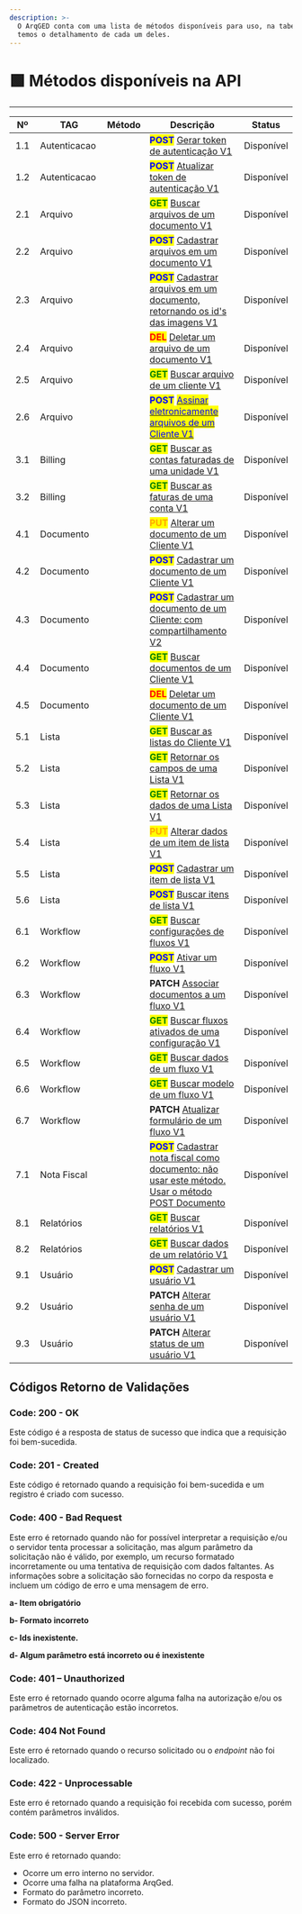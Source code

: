 ```yaml
---
description: >-
  O ArqGED conta com uma lista de métodos disponíveis para uso, na tabela abaixo
  temos o detalhamento de cada um deles.
---
```


# 🟩 Métodos disponíveis na API

***



<table><thead><tr><th width="101" align="center">Nº</th><th width="149">TAG       </th><th>Método</th><th width="344">Descrição</th><th align="center">Status</th></tr></thead><tbody><tr><td align="center">1.1</td><td>Autenticacao</td><td></td><td><mark style="color:blue;"><strong>POST</strong></mark> <a href="1.-autenticacao.md#id-1.1.post-gerar-token-de-autenticacao-v1">Gerar token de autenticação V1</a></td><td align="center">Disponível</td></tr><tr><td align="center">1.2</td><td>Autenticacao</td><td></td><td><mark style="color:blue;"><strong>POST</strong></mark> <a href="1.-autenticacao.md#id-1.2.post-atualizar-token-de-autenteicacao-v1">Atualizar token de autenticação V1</a></td><td align="center">Disponível</td></tr><tr><td align="center">2.1</td><td>Arquivo</td><td></td><td><mark style="color:green;"><strong>GET</strong></mark> <a href="2.-arquivo.md#id-2.1.get-buscar-arquivos-de-um-documento-v1">Buscar arquivos de um documento V1</a></td><td align="center">Disponível</td></tr><tr><td align="center">2.2</td><td>Arquivo</td><td></td><td><mark style="color:blue;"><strong>POST</strong></mark> <a href="2.-arquivo.md#id-2.2.post-cadastrar-arquivos-em-um-documento-v1">Cadastrar arquivos em um documento V1</a></td><td align="center">Disponível</td></tr><tr><td align="center">2.3</td><td>Arquivo</td><td></td><td><mark style="color:blue;"><strong>POST</strong></mark> <a href="2.-arquivo.md#id-2.3.post-cadastrar-arquivos-em-um-documento-retornando-os-ids-das-imagens-v1">Cadastrar arquivos em um documento, retornando os id's das imagens V1</a></td><td align="center">Disponível</td></tr><tr><td align="center">2.4</td><td>Arquivo</td><td></td><td><mark style="color:red;"><strong>DEL</strong></mark> <a href="2.-arquivo.md#id-2.4.delete-deletar-um-arquivo-de-um-documento-v1">Deletar um arquivo de um documento V1</a></td><td align="center">Disponível</td></tr><tr><td align="center">2.5</td><td>Arquivo</td><td></td><td><mark style="color:green;"><strong>GET</strong></mark> <a href="2.-arquivo.md#id-2.5.get-buscar-arquivo-de-um-cliente-v1">Buscar arquivo de um cliente V1</a></td><td align="center">Disponível</td></tr><tr><td align="center">2.6</td><td>Arquivo</td><td></td><td><mark style="color:blue;"><strong>POST</strong></mark> <a href="2.-arquivo.md#id-2.6.post-assinar-eletronicamente-arquivos-de-um-cliente-v1"><mark style="color:blue;">Assinar eletronicamente arquivos de um Cliente V1</mark></a></td><td align="center">Disponível</td></tr><tr><td align="center">3.1</td><td>Billing</td><td></td><td><mark style="color:green;"><strong>GET</strong></mark> <a href="3.-billing.md#id-3.1.get-buscar-as-contas-faturadas-de-uma-unidade-v1">Buscar as contas faturadas de uma unidade V1</a></td><td align="center">Disponível</td></tr><tr><td align="center">3.2</td><td>Billing</td><td></td><td><mark style="color:green;"><strong>GET</strong></mark> <a href="3.-billing.md#id-3.2.get-buscar-as-faturas-de-uma-conta-v1">Buscar as faturas de uma conta V1</a></td><td align="center">Disponível</td></tr><tr><td align="center">4.1</td><td>Documento</td><td></td><td><mark style="color:orange;"><strong>PUT</strong></mark> <a href="4.-documento.md#id-4.1.put-alterar-um-documento-de-um-cliente-v1">Alterar um documento de um Cliente V1</a></td><td align="center">Disponível</td></tr><tr><td align="center">4.2</td><td>Documento</td><td></td><td><mark style="color:blue;"><strong>POST</strong></mark> <a href="4.-documento.md#id-4.2.post-cadastrar-um-documento-de-um-cliente-v1">Cadastrar um documento de um Cliente V1</a></td><td align="center">Disponível</td></tr><tr><td align="center">4.3</td><td>Documento</td><td></td><td><mark style="color:blue;"><strong>POST</strong></mark> <a href="4.-documento.md#id-4.3.post-cadastrar-um-documento-de-um-cliente-com-compartilhamento-v2">Cadastrar um documento de um Cliente: com compartilhamento V2</a></td><td align="center">Disponível</td></tr><tr><td align="center">4.4</td><td>Documento</td><td></td><td><mark style="color:green;"><strong>GET</strong></mark> <a href="4.-documento.md#id-4.4.get-buscar-documentos-de-um-cliente-v1">Buscar documentos de um Cliente V1</a></td><td align="center">Disponível</td></tr><tr><td align="center">4.5</td><td>Documento</td><td></td><td><mark style="color:red;"><strong>DEL</strong></mark> <a href="4.-documento.md#id-4.5.delete-deletar-um-documento-de-um-cliente-v1">Deletar um documento de um Cliente V1</a></td><td align="center">Disponível</td></tr><tr><td align="center">5.1</td><td>Lista</td><td></td><td><mark style="color:green;"><strong>GET</strong></mark> <a href="5.-lista.md#id-5.1.get-buscar-as-listas-do-cliente-v1">Buscar as listas do Cliente V1</a></td><td align="center">Disponível</td></tr><tr><td align="center">5.2</td><td>Lista</td><td></td><td><mark style="color:green;"><strong>GET</strong></mark> <a href="5.-lista.md#id-5.2.get-retornar-os-campos-de-uma-lista-v1">Retornar os campos de uma Lista V1</a></td><td align="center">Disponível</td></tr><tr><td align="center">5.3</td><td>Lista</td><td></td><td><mark style="color:green;"><strong>GET</strong></mark> <a href="5.-lista.md#id-5.3.get-retornar-os-dados-de-uma-lista-v1">Retornar os dados de uma Lista V1</a></td><td align="center">Disponível</td></tr><tr><td align="center">5.4</td><td>Lista</td><td></td><td><mark style="color:orange;"><strong>PUT</strong></mark> <a href="5.-lista.md#id-5.4.put-alterar-dados-de-um-item-de-lista-v1">Alterar dados de um item de lista V1</a></td><td align="center">Disponível</td></tr><tr><td align="center">5.5</td><td>Lista</td><td></td><td><mark style="color:blue;"><strong>POST</strong></mark> <a href="5.-lista.md#id-5.5.post-cadastrar-um-item-de-lista-v1">Cadastrar um item de lista V1</a></td><td align="center">Disponível</td></tr><tr><td align="center">5.6</td><td>Lista</td><td></td><td><mark style="color:blue;"><strong>POST</strong></mark> <a href="5.-lista.md#id-5.6.post-buscar-itens-de-lista-v1">Buscar itens de lista V1</a></td><td align="center">Disponível</td></tr><tr><td align="center">6.1</td><td>Workflow</td><td></td><td><mark style="color:green;"><strong>GET</strong></mark> <a href="6.-workflow.md#id-6.1.get-buscar-configuracoes-de-fluxos-v1">Buscar configurações de fluxos V1</a></td><td align="center">Disponível</td></tr><tr><td align="center">6.2</td><td>Workflow</td><td></td><td><mark style="color:blue;"><strong>POST</strong></mark> <a href="6.-workflow.md#id-6.2.post-ativar-um-fluxo-v1">Ativar um fluxo V1</a></td><td align="center">Disponível</td></tr><tr><td align="center">6.3</td><td>Workflow</td><td></td><td><strong>PATCH</strong> <a href="6.-workflow.md#id-6.3.patch-associar-documentos-a-um-fluxo-v1">Associar documentos a um fluxo V1</a></td><td align="center">Disponível</td></tr><tr><td align="center">6.4</td><td>Workflow</td><td></td><td><mark style="color:green;"><strong>GET</strong></mark> <a href="6.-workflow.md#id-6.4.get-buscar-fluxos-ativados-de-uma-configuracao-v1">Buscar fluxos ativados de uma configuração V1</a></td><td align="center">Disponível</td></tr><tr><td align="center">6.5</td><td>Workflow</td><td></td><td><mark style="color:green;"><strong>GET</strong></mark> <a href="6.-workflow.md#id-6.5.get-buscar-dados-de-um-fluxo-v1">Buscar dados de um fluxo V1</a></td><td align="center">Disponível</td></tr><tr><td align="center">6.6</td><td>Workflow</td><td></td><td><mark style="color:green;"><strong>GET</strong></mark> <a href="6.-workflow.md#id-6.6.get-buscar-modelo-de-um-fluxo-v1">Buscar modelo de um fluxo V1</a></td><td align="center">Disponível</td></tr><tr><td align="center">6.7</td><td>Workflow</td><td></td><td><strong>PATCH</strong> <a href="6.-workflow.md#id-6.7.patch-atualizar-formulario-de-um-fluxo-v1">Atualizar formulário de um fluxo V1</a></td><td align="center">Disponível</td></tr><tr><td align="center">7.1</td><td>Nota Fiscal</td><td></td><td><mark style="color:blue;"><strong>POST</strong></mark> <a href="7.-nota-fiscal.md#id-7.1.post-api-notafiscal-importanotafiscal">Cadastrar nota fiscal como documento: não usar este método. Usar o método POST Documento</a></td><td align="center">Disponível</td></tr><tr><td align="center">8.1</td><td>Relatórios</td><td></td><td><mark style="color:green;"><strong>GET</strong></mark> <a href="8.-relatorios.md#id-8.1.get-api-relatorios-getrelatorios">Buscar relatórios V1</a></td><td align="center">Disponível</td></tr><tr><td align="center">8.2</td><td>Relatórios</td><td></td><td><mark style="color:green;"><strong>GET</strong></mark> <a href="8.-relatorios.md#id-8.2.get-api-relatorios-getdadosrelatorios">Buscar dados de um relatório V1</a></td><td align="center">Disponível</td></tr><tr><td align="center">9.1</td><td>Usuário</td><td></td><td><mark style="color:blue;"><strong>POST</strong></mark> <a href="9.-usuario.md#id-9.1.post-cadastrar-um-usuario-v1">Cadastrar um usuário V1</a></td><td align="center">Disponível</td></tr><tr><td align="center">9.2</td><td>Usuário</td><td></td><td><strong>PATCH</strong> <a href="9.-usuario.md#id-9.2.patch-alterar-senha-de-um-usuario-v1">Alterar senha de um usuário V1</a></td><td align="center">Disponível</td></tr><tr><td align="center">9.3</td><td>Usuário</td><td></td><td><strong>PATCH</strong> <a href="9.-usuario.md#id-9.3.patch-alterar-status-de-um-usuario-v1">Alterar status de um usuário V1</a></td><td align="center">Disponível</td></tr></tbody></table>

## Códigos Retorno de Validações

### Code: 200 - OK

Este código é a resposta de status de sucesso que indica que a requisição foi bem-sucedida.

### Code: 201 - Created

Este código é retornado quando a requisição foi bem-sucedida e um registro é criado com sucesso.

### Code: 400 - Bad Request

Este erro é retornado quando não for possível interpretar a requisição e/ou o servidor tenta processar a solicitação, mas algum parâmetro da solicitação não é válido, por exemplo, um recurso formatado incorretamente ou uma tentativa de requisição com dados faltantes. As informações sobre a solicitação são fornecidas no corpo da resposta e incluem um código de erro e uma mensagem de erro.

**a-      Item obrigatório**

**b-      Formato incorreto**

**c-       Ids inexistente.**

**d-      Algum parâmetro está incorreto ou é inexistente**

### Code: 401 – Unauthorized

Este erro é retornado quando ocorre alguma falha na autorização e/ou os parâmetros de autenticação estão incorretos.

### Code: 404 Not Found

Este erro é retornado quando o recurso solicitado ou o _endpoint_ não foi localizado.

### Code: 422 - Unprocessable

Este erro é retornado quando a requisição foi recebida com sucesso, porém contém parâmetros inválidos.

### Code: 500  - Server Error

Este erro é retornado quando:

* Ocorre um erro interno no servidor.
* Ocorre uma falha na plataforma ArqGed.
* Formato do parâmetro incorreto.
* Formato do JSON incorreto.

&#x20;
